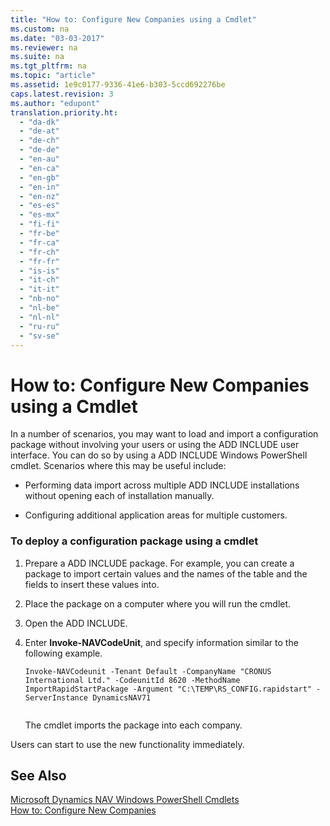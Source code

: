 ```yaml
---
title: "How to: Configure New Companies using a Cmdlet"
ms.custom: na
ms.date: "03-03-2017"
ms.reviewer: na
ms.suite: na
ms.tgt_pltfrm: na
ms.topic: "article"
ms.assetid: 1e9c0177-9336-41e6-b303-5ccd692276be
caps.latest.revision: 3
ms.author: "edupont"
translation.priority.ht: 
  - "da-dk"
  - "de-at"
  - "de-ch"
  - "de-de"
  - "en-au"
  - "en-ca"
  - "en-gb"
  - "en-in"
  - "en-nz"
  - "es-es"
  - "es-mx"
  - "fi-fi"
  - "fr-be"
  - "fr-ca"
  - "fr-ch"
  - "fr-fr"
  - "is-is"
  - "it-ch"
  - "it-it"
  - "nb-no"
  - "nl-be"
  - "nl-nl"
  - "ru-ru"
  - "sv-se"
---
```

# How to: Configure New Companies using a Cmdlet
In a number of scenarios, you may want to load and import a configuration package without involving your users or using the ADD INCLUDE<!--[!INCLUDE[rim](../Roles/includes/rim_md.md)]--> user interface. You can do so by using a ADD INCLUDE<!--[!INCLUDE[navnow](../ApplicationDesign/includes/navnow_md.md)]--> Windows PowerShell cmdlet. Scenarios where this may be useful include:  
  
-   Performing data import across multiple ADD INCLUDE<!--[!INCLUDE[navnow](../ApplicationDesign/includes/navnow_md.md)]--> installations without opening each of installation manually.  
  
-   Configuring additional application areas for multiple customers.  
  
### To deploy a configuration package using a cmdlet  
  
1.  Prepare a ADD INCLUDE<!--[!INCLUDE[rim](../Roles/includes/rim_md.md)]--> package. For example, you can create a package to import certain values and the names of the table and the fields to insert these values into.  
  
2.  Place the package on a computer where you will run the cmdlet.  
  
3.  Open the ADD INCLUDE<!--[!INCLUDE[nav_shell](../SetupAndAdministration/includes/nav_shell_md.md)]-->.  
  
4.  Enter **Invoke\-NAVCodeUnit**, and specify information similar to the following example.  
  
    ```  
    Invoke-NAVCodeunit -Tenant Default -CompanyName "CRONUS International Ltd." -CodeunitId 8620 -MethodName ImportRapidStartPackage -Argument "C:\TEMP\RS_CONFIG.rapidstart" -ServerInstance DynamicsNAV71  
  
    ```  
  
     The cmdlet imports the package into each company.  
  
 Users can start to use the new functionality immediately.  
  
## See Also  
 [Microsoft Dynamics NAV Windows PowerShell Cmdlets](../Topic/Microsoft%20Dynamics%20NAV%20Windows%20PowerShell%20Cmdlets.md)   
 [How to: Configure New Companies](../SetupAndAdministration/how-to-configure-new-companies.md)